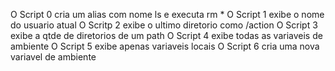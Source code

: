 O Script 0 cria um alias com nome ls e executa rm *
O Script 1 exibe o nome do usuario atual
O Scritp 2 exibe o ultimo diretorio como /action
O Script 3 exibe a qtde de diretorios de um path
O Script 4 exibe todas as variaveis de ambiente
O Script 5 exibe apenas variaveis locais
O Script 6 cria uma nova variavel de ambiente
